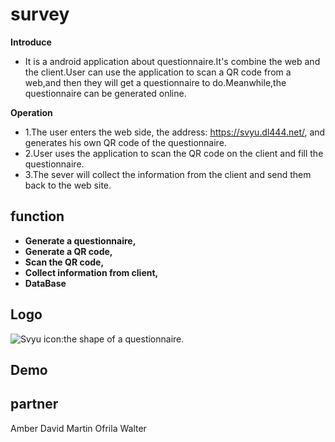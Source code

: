 # survey
**Introduce** 
* It is a android application about questionnaire.It's combine the web and the client.User can use the application to scan a QR code from a web,and then they will get a questionnaire to do.Meanwhile,the questionnaire can be generated online.

**Operation** 
* 1.The user enters the web side, the address: https://svyu.dl444.net/, and generates his own QR code of the questionnaire.
* 2.User uses the application to scan the QR code on the client and fill the questionnaire.
* 3.The sever will collect the information from the client and send them back to the web site.


## function
* **Generate a questionnaire,**
* **Generate a QR code,**
* **Scan the QR code,**
* **Collect information from client,**
* **DataBase**

## Logo
![Svyu icon:the shape of a questionnaire.](./blob/master/app/src/main/res/mipmap-xhdpi/ic_launcher_round.png)
## Demo


## partner
Amber
David
Martin
Ofrila
Walter




